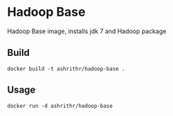 # Hadoop Base

Hadoop Base image, installs jdk 7 and Hadoop package

## Build

```
docker build -t ashrithr/hadoop-base .
```

## Usage

```
docker run -d ashrithr/hadoop-base
```